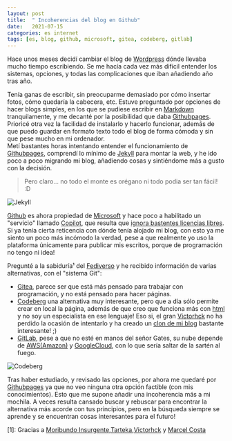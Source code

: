 ```yaml
---
layout: post
title:  " Incoherencias del blog en Github" 
date:   2021-07-15
categories: es internet
tags: [es, blog, github, microsoft, gitea, codeberg, gitlab]
---
```


Hace unos meses decidí cambiar el blog de [Wordpress](https://izaroblog.com/2021/03/23/helbide-aldaketa-cambio-de-direccion/) dónde llevaba mucho tiempo escribiendo. Se me hacía cada vez más difícil entender los sistemas, opciones, y todas las complicaciones que iban añadiendo año tras año. 

Tenía ganas de escribir, sin preocuparme demasiado por cómo insertar fotos, cómo quedaría la cabecera, etc. Estuve preguntado por opciones de hacer blogs simples, en los que se pudiese escribir en [Markdown](https://es.wikipedia.org/wiki/Markdown) tranquilamente, y me decanté por la posibilidad que daba [Githubpages](https://pages.github.com/). Prioricé otra vez la facilidad de instalarlo y hacerlo funcionar, además de que puedo guardar en formato texto todo el blog de forma cómoda y sin que pese mucho en mi ordenador.   
Metí bastantes horas intentando entender el funcionamiento de [Githubpages](https://pages.github.com/), comprendí lo mínimo de [Jekyll](https://jekyllrb.com/) para montar la web, y he ido poco a poco migrando mi blog, añadiendo cosas y sintiéndome más a gusto con la decisión. 

> Pero claro... no todo el monte es orégano ni todo podia ser tan fácil! :D  

![Jekyll](https://jekyllrb.com/img/octojekyll.png)


[Github](https://es.wikipedia.org/wiki/GitHub) es ahora propiedad de [Microsoft](https://es.wikipedia.org/wiki/Microsoft) y hace poco a habilitado un "servicio" llamado [Copilot](https://copilot.github.com/), que resulta que [ignora bastentes licencias libres](https://sergiotarxz.me/2021/07/04/thoughts-about-github-copilot-license-laundry/). 
Si ya tenía cierta reticencia con dónde tenía alojado mi blog, con esto ya me siento un poco más incómodo la verdad, pese a que realmente yo uso la plataforma únicamente para publicar mis escritos, porque de programación no tengo ni idea! 

Pregunté a la sabiduría¹ del [Fediverso](https://es.wikipedia.org/wiki/Fediverso) y he recibido información de varias alternativas, con el "sistema Git":
- [Gitea](https://gitea.com/), parece ser que está más pensado para trabajar con programación, y no está pensado para hacer páginas.
- [Codeberg](https://victorhckinthefreeworld.com/2020/07/06/codeberg-alternativa-github-gitlab/) una alternativa muy interesante, pero que a día sólo permite crear en local la página, además de que creo que funciona más con [html](https://es.wikipedia.org/wiki/HTML) y no soy un especialista en ese lenguaje! Eso si, el gran [Victorhck](https://mastodon.social/@victorhck) no ha perdido la ocasión de intentarlo y ha creado un [clon de mi blog](https://victorhck.codeberg.page/) bastante interesante! ;)
- [GitLab](https://about.gitlab.com/), pese a que no esté en manos del señor Gates, su nube depende de [AWS(Amazon)](https://es.wikipedia.org/wiki/Amazon_Web_Services) y [GoogleCloud](https://es.wikipedia.org/wiki/Google_Cloud), con lo que sería saltar de la sartén al fuego.

![Codeberg](https://codeberg.org/img/logo.svg)

Tras haber estudiado, y revisado las opciones, por ahora me quedaré por [Githubpages](https://pages.github.com/) ya que no veo ninguna otra opción factible (con mis conocimientos). Esto que me supone añadir una incoherencia más a mi mochila. 
A veces resulta cansado buscar y rebuscar para encontrar la alternativa más acorde con tus principios, pero en la búsqueda siempre se aprende y se encuentran cosas interesantes para el futuro! 


[1]: Gracias a [Moribundo Insurgente](https://pleroma.libretux.com/@demoakracia),[Tarteka](https://pleroma.libretux.com/@tarteka),[Victorhck](https://mastodon.social/@victorhck) y [Marcel Costa](https://barcelona.social/users/marcelcosta)